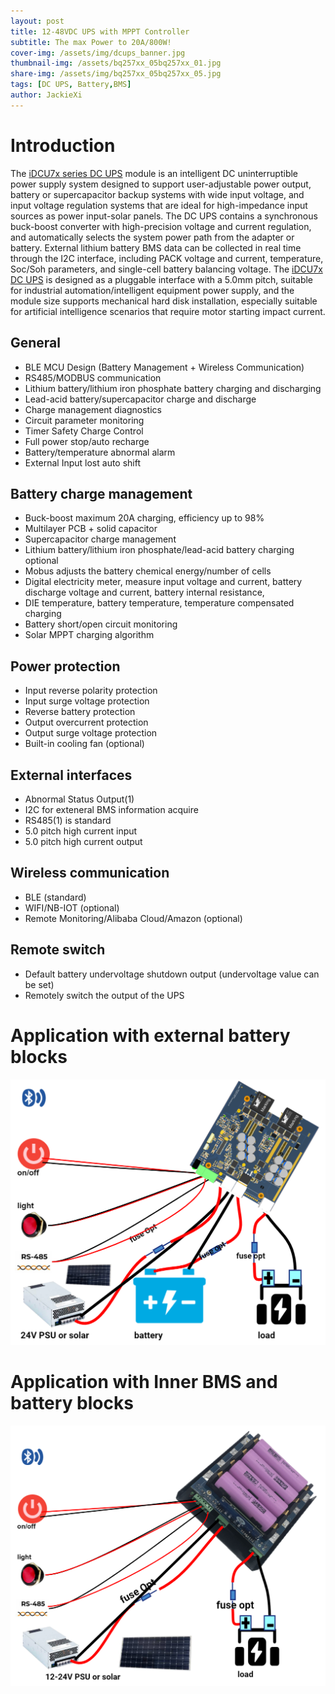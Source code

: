 ```yaml
---
layout: post
title: 12-48VDC UPS with MPPT Controller
subtitle: The max Power to 20A/800W!
cover-img: /assets/img/dcups_banner.jpg
thumbnail-img: /assets/bq257xx_05bq257xx_01.jpg
share-img: /assets/img/bq257xx_05bq257xx_05.jpg
tags: [DC UPS, Battery,BMS]
author: JackieXi
---
```


# Introduction
The [iDCU7x series DC UPS](https://www.rfnets.com/dc-ups-list) module is an intelligent DC uninterruptible power supply system designed to support user-adjustable power output, battery or supercapacitor backup systems with wide input voltage, and input voltage regulation systems that are ideal for high-impedance input sources as power input-solar panels. The DC UPS contains a synchronous buck-boost converter with high-precision voltage and current regulation, and automatically selects the system power path from the adapter or battery. External lithium battery BMS data can be collected in real time through the I2C interface, including PACK voltage and current, temperature, Soc/Soh parameters, and single-cell battery balancing voltage.
The [iDCU7x DC UPS](https://www.rfnets.com/dc-ups-list) is designed as a pluggable interface with a 5.0mm pitch, suitable for industrial automation/intelligent equipment power supply, and the module size supports mechanical hard disk installation, especially suitable for artificial intelligence scenarios that require motor starting impact current.
## General
* BLE MCU Design (Battery Management + Wireless Communication)
* RS485/MODBUS communication
* Lithium battery/lithium iron phosphate battery charging and discharging
* Lead-acid battery/supercapacitor charge and discharge
* Charge management diagnostics
* Circuit parameter monitoring
* Timer Safety Charge Control
* Full power stop/auto recharge
* Battery/temperature abnormal alarm
* External Input lost auto shift

## Battery charge management
* Buck-boost maximum 20A charging, efficiency up to 98%
* Multilayer PCB + solid capacitor
* Supercapacitor charge management
* Lithium battery/lithium iron phosphate/lead-acid battery charging optional
* Mobus adjusts the battery chemical energy/number of cells
* Digital electricity meter, measure input voltage and current, battery discharge voltage and current, battery internal resistance,
* DIE temperature, battery temperature, temperature compensated charging
* Battery short/open circuit monitoring
* Solar MPPT charging algorithm

## Power protection
* Input reverse polarity protection
* Input surge voltage protection
* Reverse battery protection
* Output overcurrent protection
* Output surge voltage protection
* Built-in cooling fan (optional)

## External interfaces
* Abnormal Status Output(1)
* I2C for exteneral BMS information acquire
* RS485(1) is standard
* 5.0 pitch high current input
* 5.0 pitch high current output

## Wireless communication
* BLE (standard)
* WIFI/NB-IOT (optional)
* Remote Monitoring/Alibaba Cloud/Amazon (optional)
  
## Remote switch
* Default battery undervoltage shutdown output (undervoltage value can be set)
* Remotely switch the output of the UPS
  
# Application with external battery blocks

![Crepe](/assets/img/8815ups_app.png)

# Application with Inner BMS and battery blocks

![Crepe](/assets/img/8815ups_app1.png)
